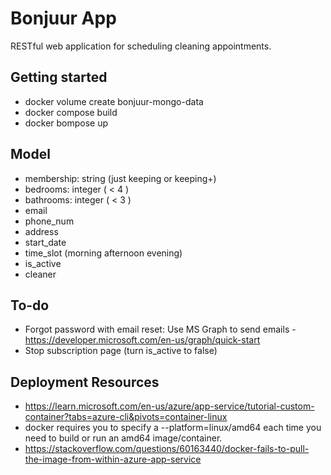 # Bonjuur App

RESTful web application for scheduling cleaning appointments.

## Getting started

- docker volume create bonjuur-mongo-data
- docker compose build
- docker bompose up

## Model

- membership: string (just keeping or keeping+)
- bedrooms: integer ( < 4 )
- bathrooms: integer ( < 3 )
- email
- phone_num
- address
- start_date
- time_slot (morning afternoon evening)
- is_active
- cleaner


## To-do
- Forgot password with email reset: Use MS Graph to send emails - https://developer.microsoft.com/en-us/graph/quick-start
- Stop subscription page (turn is_active to false)

## Deployment Resources
- https://learn.microsoft.com/en-us/azure/app-service/tutorial-custom-container?tabs=azure-cli&pivots=container-linux
- docker requires you to specify a --platform=linux/amd64 each time you need to build or run an amd64 image/container.
- https://stackoverflow.com/questions/60163440/docker-fails-to-pull-the-image-from-within-azure-app-service
